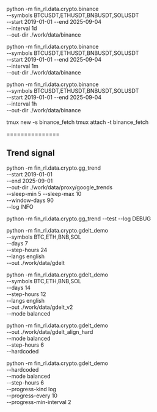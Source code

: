 python -m  fin_rl.data.crypto.binance \
  --symbols BTCUSDT,ETHUSDT,BNBUSDT,SOLUSDT \
  --start 2019-01-01 --end 2025-09-04 \
  --interval 1d \
  --out-dir ./work/data/binance 


python -m  fin_rl.data.crypto.binance \
  --symbols BTCUSDT,ETHUSDT,BNBUSDT,SOLUSDT \
  --start 2019-01-01 --end 2025-09-04 \
  --interval 1m \
  --out-dir ./work/data/binance 

python -m  fin_rl.data.crypto.binance \
  --symbols BTCUSDT,ETHUSDT,BNBUSDT,SOLUSDT \
  --start 2019-01-01 --end 2025-09-04 \
  --interval 1h \
  --out-dir ./work/data/binance 

tmux new -s binance_fetch
tmux attach -t binance_fetch



===============

## Trend signal 

python -m fin_rl.data.crypto.gg_trend \
  --start 2019-01-01 \
  --end   2025-09-01 \
  --out-dir ./work/data/proxy/google_trends \
  --sleep-min 5 --sleep-max 10 \
  --window-days 90 \
  --log INFO


python -m fin_rl.data.crypto.gg_trend --test --log DEBUG


python -m fin_rl.data.crypto.gdelt_demo \
  --symbols BTC,ETH,BNB,SOL \
  --days 7 \
  --step-hours 24 \
  --langs english \
  --out ./work/data/gdelt


python -m fin_rl.data.crypto.gdelt_demo \
  --symbols BTC,ETH,BNB,SOL \
  --days 14 \
  --step-hours 12 \
  --langs english \
  --out ./work/data/gdelt_v2 \
  --mode balanced

python -m fin_rl.data.crypto.gdelt_demo \
  --out ./work/data/gdelt_align_hard \
  --mode balanced \
  --step-hours 6 \
  --hardcoded

python -m fin_rl.data.crypto.gdelt_demo \
  --hardcoded \
  --mode balanced \
  --step-hours 6 \
  --progress-kind log \
  --progress-every 10 \
  --progress-min-interval 2



